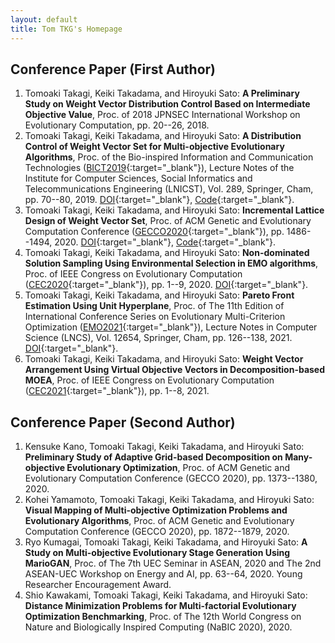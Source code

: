 ```yaml
---
layout: default
title: Tom TKG's Homepage
---
```


## Conference Paper (First Author)
1. Tomoaki Takagi, Keiki Takadama, and Hiroyuki Sato: **A Preliminary Study on Weight Vector Distribution Control Based on Intermediate Objective Value**,  Proc. of 2018 JPNSEC International Workshop on Evolutionary Computation, pp. 20--26, 2018.
1. Tomoaki Takagi, Keiki Takadama, and Hiroyuki Sato: **A Distribution Control of Weight Vector Set for Multi-objective Evolutionary Algorithms**,  Proc. of the Bio-inspired Information and Communication Technologies ([BICT2019](https://bionetics2019.eai-conferences.org){:target="_blank"}), Lecture Notes of the Institute for Computer Sciences, Social Informatics and Telecommunications Engineering (LNICST), Vol. 289, Springer, Cham, pp. 70--80, 2019. [DOI](https://doi.org/10.1007/978-3-030-24202-2_6){:target="_blank"}, [Code](https://github.com/tomtkg/MOEA-D-DCWVS){:target="_blank"}.
1. Tomoaki Takagi, Keiki Takadama, and Hiroyuki Sato: **Incremental Lattice Design of Weight Vector Set**,  Proc. of ACM Genetic and Evolutionary Computation Conference ([GECCO2020](https://gecco-2020.sigevo.org){:target="_blank"}), pp. 1486--1494, 2020. [DOI](https://doi.org/10.1145/3377929.3398082){:target="_blank"}, [Code](https://github.com/tomtkg/ILD){:target="_blank"}.
1. Tomoaki Takagi, Keiki Takadama, and Hiroyuki Sato: **Non-dominated Solution Sampling Using Environmental Selection in EMO algorithms**, Proc. of IEEE Congress on Evolutionary Computation ([CEC2020](https://wcci2020.org){:target="_blank"}), pp. 1--9, 2020. [DOI](https://doi.org/10.1109/CEC48606.2020.9185529){:target="_blank"}.
1. Tomoaki Takagi, Keiki Takadama, and Hiroyuki Sato: **Pareto Front Estimation Using Unit Hyperplane**, Proc. of The 11th Edition of International Conference Series on Evolutionary Multi-Criterion Optimization ([EMO2021](https://emo2021.org){:target="_blank"}), Lecture Notes in Computer Science (LNCS), Vol. 12654, Springer, Cham, pp. 126--138, 2021. [DOI](https://doi.org/10.1007/978-3-030-72062-9_11){:target="_blank"}.
1. Tomoaki Takagi, Keiki Takadama, and Hiroyuki Sato: **Weight Vector Arrangement Using Virtual Objective Vectors in Decomposition-based MOEA**, Proc. of IEEE Congress on Evolutionary Computation ([CEC2021](https://cec2021.mini.pw.edu.pl/){:target="_blank"}), pp. 1--8, 2021.

## Conference Paper (Second Author)
1. Kensuke Kano, Tomoaki Takagi, Keiki Takadama, and Hiroyuki Sato: **Preliminary Study of Adaptive Grid-based Decomposition on Many-objective Evolutionary Optimization**, Proc. of ACM Genetic and Evolutionary Computation Conference (GECCO 2020), pp. 1373--1380, 2020.
1. Kohei Yamamoto, Tomoaki Takagi, Keiki Takadama, and Hiroyuki Sato: **Visual Mapping of Multi-objective Optimization Problems and Evolutionary Algorithms**, Proc. of ACM Genetic and Evolutionary Computation Conference (GECCO 2020), pp. 1872--1879, 2020.
1. Ryo Kumagai, Tomoaki Takagi, Keiki Takadama, and Hiroyuki Sato: **A Study on Multi-objective Evolutionary Stage Generation Using MarioGAN**, Proc. of The 7th UEC Seminar in ASEAN, 2020 and The 2nd ASEAN-UEC Workshop on Energy and AI, pp. 63--64, 2020. Young Researcher Encouragement Award.
1. Shio Kawakami, Tomoaki Takagi, Keiki Takadama, and Hiroyuki Sato: **Distance Minimization Problems for Multi-factorial Evolutionary Optimization Benchmarking**, Proc. of The 12th World Congress on Nature and Biologically Inspired Computing (NaBIC 2020), 2020.
